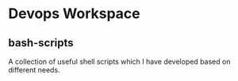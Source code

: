 # Devops Workspace

## bash-scripts
A collection of useful shell scripts which I have developed based on different needs.
